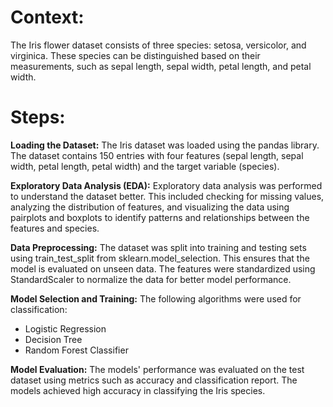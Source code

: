 # Context:
The Iris flower dataset consists of three species: setosa, versicolor, and virginica. These species can be distinguished based on their measurements, such as sepal length, sepal width, petal length, and petal width.

# Steps:
**Loading the Dataset:**
The Iris dataset was loaded using the pandas library. The dataset contains 150 entries with four features (sepal length, sepal width, petal length, petal width) and the target variable (species).

**Exploratory Data Analysis (EDA):**
Exploratory data analysis was performed to understand the dataset better. This included checking for missing values, analyzing the distribution of features, and visualizing the data using pairplots and boxplots to identify patterns and relationships between the features and species.

**Data Preprocessing:**
The dataset was split into training and testing sets using train_test_split from sklearn.model_selection. This ensures that the model is evaluated on unseen data. The features were standardized using StandardScaler to normalize the data for better model performance.

**Model Selection and Training:**
The following algorithms were used for classification:

- Logistic Regression
- Decision Tree
- Random Forest Classifier

**Model Evaluation:**
The models' performance was evaluated on the test dataset using metrics such as accuracy and classification report. The models achieved high accuracy in classifying the Iris species.
